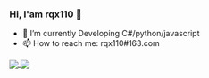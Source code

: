 ### Hi, I'am rqx110 👋

<!--
**rqx110/rqx110** is a ✨ _special_ ✨ repository because its `README.md` (this file) appears on your GitHub profile.

Here are some ideas to get you started:

- 🔭 I’m currently working on ...
- 🌱 I’m currently learning ...
- 👯 I’m looking to collaborate on ...
- 🤔 I’m looking for help with ...
- 💬 Ask me about ...
- 📫 How to reach me: ...
- 😄 Pronouns: ...
- ⚡ Fun fact: ...
-->

- 🔭 I’m currently Developing C#/python/javascript
- 📫 How to reach me: rqx110#163.com
  
<a href="https://github.com/xianyun666">
<img align="center" src="https://github-readme-stats.vercel.app/api?username=rqx110&show_icons=true&count_private=true&include_all_commits=true" />
</a>
<a href="https://github.com/xianyun666">
<img align="center" src="https://github-readme-stats.vercel.app/api/top-langs/?username=rqx110&layout=compact&langs_count=12&hide=html,css" />
</a>
